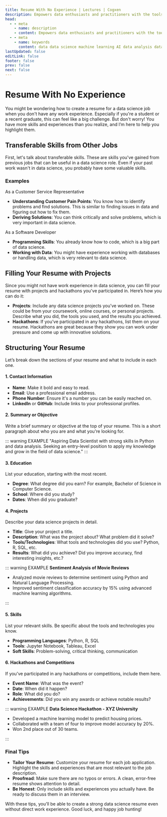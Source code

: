 ```yaml
---
title: Resume With No Experience | Lectures | Cogxen
description: Empowers data enthusiasts and practitioners with the tools and knowledge to unlock the potential of data.
head:
  - - meta
    - name: description
    - content: Empowers data enthusiasts and practitioners with the tools and knowledge to unlock the potential of data.
  - - meta
    - name: keywords
      content: data data science machine learning AI data analysis data-driven data enthusiasts data practitioners
lastUpdated: false
editLink: false
footer: false
prev: false
next: false
---
```


# Resume With No Experience

You might be wondering how to create a resume for a data science job when you don't have any work experience. Especially if you're a student or a recent graduate, this can feel like a big challenge. But don't worry! You have more skills and experiences than you realize, and I’m here to help you highlight them.

## Transferable Skills from Other Jobs

First, let's talk about transferable skills. These are skills you've gained from previous jobs that can be useful in a data science role. Even if your past work wasn't in data science, you probably have some valuable skills.

### Examples

As a Customer Service Representative

- **Understanding Customer Pain Points**: You know how to identify problems and find solutions. This is similar to finding issues in data and figuring out how to fix them.
- **Deriving Solutions**: You can think critically and solve problems, which is very important in data science.

As a Software Developer

- **Programming Skills**: You already know how to code, which is a big part of data science.
- **Working with Data**: You might have experience working with databases or handling data, which is very relevant to data science.

## Filling Your Resume with Projects

Since you might not have work experience in data science, you can fill your resume with projects and hackathons you've participated in. Here’s how you can do it:

- **Projects**: Include any data science projects you’ve worked on. These could be from your coursework, online courses, or personal projects. Describe what you did, the tools you used, and the results you achieved.
- **Hackathons**: If you’ve participated in any hackathons, list them on your resume. Hackathons are great because they show you can work under pressure and come up with innovative solutions.

## Structuring Your Resume

Let’s break down the sections of your resume and what to include in each one.

#### 1. Contact Information

- **Name**: Make it bold and easy to read.
- **Email**: Use a professional email address.
- **Phone Number**: Ensure it's a number you can be easily reached on.
- **LinkedIn** or **GitHub**: Include links to your professional profiles.

#### 2. Summary or Objective

Write a brief summary or objective at the top of your resume. This is a short paragraph about who you are and what you're looking for.

::: warning EXAMPLE
"Aspiring Data Scientist with strong skills in Python and data analysis. Seeking an entry-level position to apply my knowledge and grow in the field of data science."
:::

#### 3. Education

List your education, starting with the most recent.

- **Degree**: What degree did you earn? For example, Bachelor of Science in Computer Science.
- **School**: Where did you study?
- **Dates**: When did you graduate?

#### 4. Projects

Describe your data science projects in detail.

- **Title**: Give your project a title.
- **Description**: What was the project about? What problem did it solve?
- **Tools/Technologies**: What tools and technologies did you use? Python, R, SQL, etc.
- **Results**: What did you achieve? Did you improve accuracy, find interesting insights, etc.?

::: warning EXAMPLE
**Sentiment Analysis of Movie Reviews**

- Analyzed movie reviews to determine sentiment using Python and Natural Language Processing.
- Improved sentiment classification accuracy by 15% using advanced machine learning algorithms.

:::

#### 5. Skills

List your relevant skills. Be specific about the tools and technologies you know.

- **Programming Languages**: Python, R, SQL
- **Tools**: Jupyter Notebook, Tableau, Excel
- **Soft Skills**: Problem-solving, critical thinking, communication

#### 6. Hackathons and Competitions

If you’ve participated in any hackathons or competitions, include them here.

- **Event Name**: What was the event?
- **Date**: When did it happen?
- **Role**: What did you do?
- **Achievements**: Did you win any awards or achieve notable results?

::: warning EXAMPLE
**Data Science Hackathon - XYZ University**

- Developed a machine learning model to predict housing prices.
- Collaborated with a team of four to improve model accuracy by 20%.
- Won 2nd place out of 30 teams.

:::

### Final Tips

- **Tailor Your Resume**: Customize your resume for each job application. Highlight the skills and experiences that are most relevant to the job description.
- **Proofread**: Make sure there are no typos or errors. A clean, error-free resume shows attention to detail.
- **Be Honest**: Only include skills and experiences you actually have. Be ready to discuss them in an interview.

With these tips, you’ll be able to create a strong data science resume even without direct work experience. Good luck, and happy job hunting!
